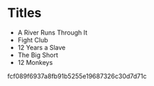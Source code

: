 # Titles

- A River Runs Through It
- Fight Club
- 12 Years a Slave
- The Big Short
- 12 Monkeys

fcf089f6937a8fb91b5255e19687326c30d7d71c